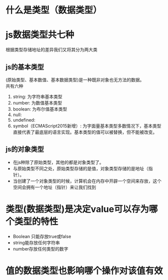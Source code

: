 # 什么是类型（数据类型）


# js数据类型共七种
根据类型存储地址的差异我们又将其分为两大类


## js的基本类型   
(原始类型、基本数值、基本数据类型)是一种既非对象也无方法的数据。    
共有六种
1. string:   为字符串基本类型
2. number:   为数值基本类型
3. boolean:  为布尔值基本类型
4. null: 
5. undefined:
6. symbol（ECMAScript2015新增）: 为字面量基本类型多数情况下，基本类型直接代表了最底层的语言实现。基本类型的值可以被替换，但不能被改变。   


## js的对象类型
* 在js种除了原始类型，其他的都是对象类型了。
* 与原始类型不同之处，原始类型存储的是值，对象类型存储的是地址（指针）。
* 当创建了一个对象类型的时候，计算机会在内存中开辟一个空间来存放，这个空间会拥有一个地址（指针）来让我们找到 


# 类型(数据类型)是决定value可以存为哪个类型的特性
* Boolean 只能存放true或false
* string能存放任何字符串
* number存放任何类型的数字    


# 值的数据类型也影响哪个操作对该值有效